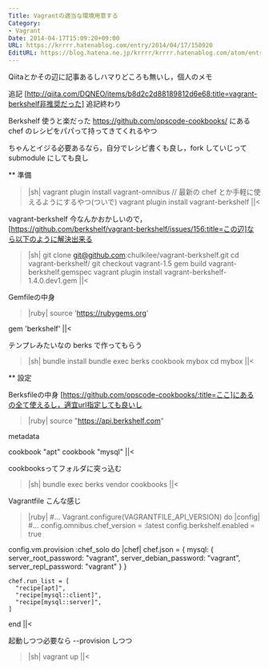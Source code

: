 ```yaml
---
Title: Vagrantの適当な環境用意する
Category:
- Vagrant
Date: 2014-04-17T15:09:20+09:00
URL: https://krrrr.hatenablog.com/entry/2014/04/17/150920
EditURL: https://blog.hatena.ne.jp/krrrr/krrrr.hatenablog.com/atom/entry/12921228815722152873
---
```


Qiitaとかその辺に記事あるしハマりどころも無いし，個人のメモ

追記
[http://qiita.com/DQNEO/items/b8d2c2d88189812d6e68:title=vagrant-berkshelf非推奨だった]
追記終わり

Berkshelf 使うと楽だった
https://github.com/opscode-cookbooks/ にある chef のレシピをパパって持ってきてくれるやつ

ちゃんとイジる必要あるなら，自分でレシピ書くも良し，fork していじって submodule にしても良し

** 準備
>|sh|
vagrant plugin install vagrant-omnibus // 最新の chef とか手軽に使えるようにするやつ(ついで)
vagrant plugin install vagrant-berkshelf
||<

vagrant-berkshelf 今なんかおかしいので，[https://github.com/berkshelf/vagrant-berkshelf/issues/156:title=この辺]なら以下のように解決出来る
>|sh|
git clone git@github.com:chulkilee/vagrant-berkshelf.git
cd vagrant-berkshelf/
git checkout vagrant-1.5
gem build vagrant-berkshelf.gemspec
vagrant plugin install vagrant-berkshelf-1.4.0.dev1.gem
||<

Gemfileの中身
>|ruby|
source 'https://rubygems.org'

gem 'berkshelf'
||<

テンプレみたいなの berks で作ってもらう
>|sh|
bundle install
bundle exec berks cookbook mybox
cd mybox
||<

** 設定

Berksfileの中身
[https://github.com/opscode-cookbooks/:title=ここ]にあるの全て使えるし，適宜url指定しても良いし
>|ruby|
source "https://api.berkshelf.com"

metadata

cookbook "apt"
cookbook "mysql"
||<

cookbooksってフォルダに突っ込む
>|sh|
bundle exec berks vendor cookbooks
||<

Vagrantfile こんな感じ
>|ruby|
#...
Vagrant.configure(VAGRANTFILE_API_VERSION) do |config|
  #...
  config.omnibus.chef_version = :latest
  config.berkshelf.enabled = true

  config.vm.provision :chef_solo do |chef|
    chef.json = {
      mysql: {
        server_root_password: "vagrant",
        server_debian_password: "vagrant",
        server_repl_password: "vagrant"
      }
    }

    chef.run_list = [
      "recipe[apt]",
      "recipe[mysql::client]",
      "recipe[mysql::server]",
    ]
end
||<

起動しつつ必要なら --provision しつつ
>|sh|
vagrant up
||<
